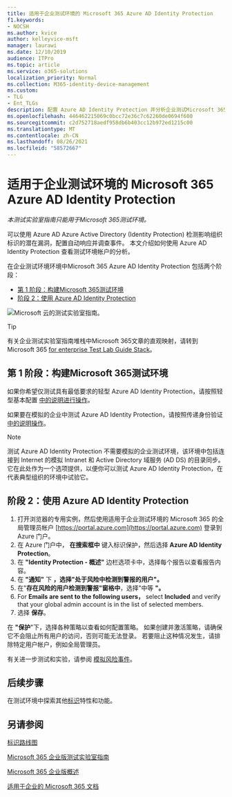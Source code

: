```yaml
---
title: 适用于企业测试环境的 Microsoft 365 Azure AD Identity Protection
f1.keywords:
- NOCSH
ms.author: kvice
author: kelleyvice-msft
manager: laurawi
ms.date: 12/10/2019
audience: ITPro
ms.topic: article
ms.service: o365-solutions
localization_priority: Normal
ms.collection: M365-identity-device-management
ms.custom:
- TLG
- Ent_TLGs
description: 配置 Azure AD Identity Protection 并分析企业测试Microsoft 365中的当前帐户。
ms.openlocfilehash: 446462215069c0bcc72e36c7c62260de0694f600
ms.sourcegitcommit: c2d752718aedf958db6b403cc12b972ed1215c00
ms.translationtype: MT
ms.contentlocale: zh-CN
ms.lasthandoff: 08/26/2021
ms.locfileid: "58572667"
---
```

# <a name="azure-ad-identity-protection-for-your-microsoft-365-for-enterprise-test-environment"></a>适用于企业测试环境的 Microsoft 365 Azure AD Identity Protection

*本测试实验室指南只能用于Microsoft 365测试环境。*

可以使用 Azure AD Azure Active Directory (Identity Protection) 检测影响组织标识的潜在漏洞，配置自动响应并调查事件。 本文介绍如何使用 Azure AD Identity Protection 查看测试环境帐户的分析。

在企业测试环境环境中Microsoft 365 Azure AD Identity Protection 包括两个阶段：

- [第 1 阶段：构建Microsoft 365测试环境](#phase-1-build-out-your-microsoft-365-for-enterprise-test-environment)
- [阶段 2：使用 Azure AD Identity Protection](#phase-2-use-azure-ad-identity-protection)

![Microsoft 云的测试实验室指南。](../media/m365-enterprise-test-lab-guides/cloud-tlg-icon.png) 
    
> [!TIP]
> 有关企业测试实验室指南堆栈中Microsoft 365文章的直观映射，请转到 Microsoft 365 [for enterprise Test Lab Guide Stack](../downloads/Microsoft365EnterpriseTLGStack.pdf)。
  
## <a name="phase-1-build-out-your-microsoft-365-for-enterprise-test-environment"></a>第 1 阶段：构建Microsoft 365测试环境

如果你希望仅测试具有最低要求的轻型 Azure AD Identity Protection，请按照轻型基本配置 [中的说明进行操作](lightweight-base-configuration-microsoft-365-enterprise.md)。
  
如果要在模拟的企业中测试 Azure AD Identity Protection，请按照传递身份验证 [中的说明操作](pass-through-auth-m365-ent-test-environment.md)。
  
> [!NOTE]
> 测试 Azure AD Identity Protection 不需要模拟的企业测试环境，该环境中包括连接到 Internet 的模拟 Intranet 和 Active Directory 域服务 (AD DS) 的目录同步。 它在此处作为一个选项提供，以便你可以测试 Azure AD Identity Protection，在代表典型组织的环境中试验它。
  
## <a name="phase-2-use-azure-ad-identity-protection"></a>阶段 2：使用 Azure AD Identity Protection

1. 打开浏览器的专用实例，然后使用适用于企业测试环境的 Microsoft 365 的全局管理员帐户 [https://portal.azure.com](https://portal.azure.com) 登录到 Azure 门户。
2. 在 Azure 门户中， **在搜索框中** 键入标识保护，然后选择 **Azure AD Identity Protection**。
3. 在 **"Identity Protection - 概述"** 边栏选项卡中，选择每个报告以查看报告内容。
4. 在 **"通知"** 下 **，选择"处于风险中检测到警报的用户"。**
5. 在"**存在风险的用户检测到警报"窗格中**，选择"中等 **"。**
6. For **Emails are sent to the following users，** select **Included** and verify that your global admin account is in the list of selected members.
7. 选择 **保存**。

在 **"保护**"下，选择各种策略以查看如何配置策略。 如果创建并激活策略，请确保它不会阻止所有用户的访问，否则可能无法登录。 若要阻止这种情况发生，请排除特定用户帐户，例如全局管理员。

有关进一步测试和实验，请参阅 [模拟风险事件](/azure/active-directory/active-directory-identityprotection-playbook)。

## <a name="next-step"></a>后续步骤

在测试环境中探索其他[标识](m365-enterprise-test-lab-guides.md#identity)特性和功能。

## <a name="see-also"></a>另请参阅

[标识路线图](identity-roadmap-microsoft-365.md)

[Microsoft 365 企业版测试实验室指南](m365-enterprise-test-lab-guides.md)

[Microsoft 365 企业版概述](microsoft-365-overview.md)

[适用于企业的 Microsoft 365 文档](/microsoft-365-enterprise/)